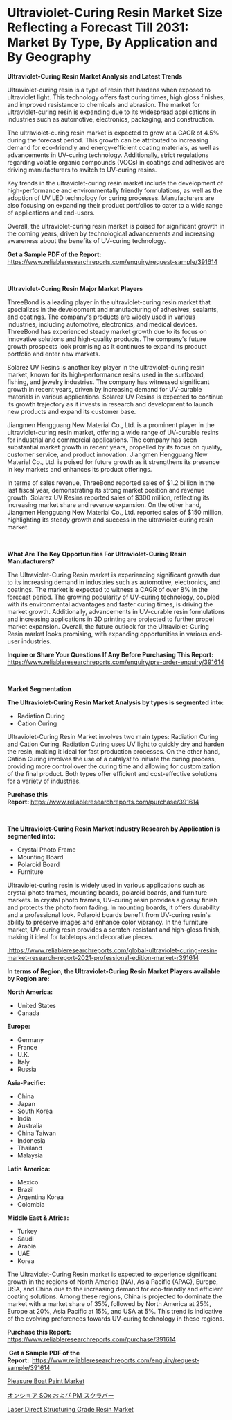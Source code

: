 <p><h1>Ultraviolet-Curing Resin Market Size Reflecting a Forecast Till 2031: Market By Type, By Application and By Geography</h1></p><p><strong>Ultraviolet-Curing Resin Market Analysis and Latest Trends</strong></p>
<p><p>Ultraviolet-curing resin is a type of resin that hardens when exposed to ultraviolet light. This technology offers fast curing times, high gloss finishes, and improved resistance to chemicals and abrasion. The market for ultraviolet-curing resin is expanding due to its widespread applications in industries such as automotive, electronics, packaging, and construction.</p><p>The ultraviolet-curing resin market is expected to grow at a CAGR of 4.5% during the forecast period. This growth can be attributed to increasing demand for eco-friendly and energy-efficient coating materials, as well as advancements in UV-curing technology. Additionally, strict regulations regarding volatile organic compounds (VOCs) in coatings and adhesives are driving manufacturers to switch to UV-curing resins.</p><p>Key trends in the ultraviolet-curing resin market include the development of high-performance and environmentally friendly formulations, as well as the adoption of UV LED technology for curing processes. Manufacturers are also focusing on expanding their product portfolios to cater to a wide range of applications and end-users.</p><p>Overall, the ultraviolet-curing resin market is poised for significant growth in the coming years, driven by technological advancements and increasing awareness about the benefits of UV-curing technology.</p></p>
<p><strong>Get a Sample PDF of the Report:&nbsp;</strong> <a href="https://www.reliableresearchreports.com/enquiry/request-sample/391614">https://www.reliableresearchreports.com/enquiry/request-sample/391614</a></p>
<p>&nbsp;</p>
<p><strong>Ultraviolet-Curing Resin Major Market Players</strong></p>
<p><p>ThreeBond is a leading player in the ultraviolet-curing resin market that specializes in the development and manufacturing of adhesives, sealants, and coatings. The company's products are widely used in various industries, including automotive, electronics, and medical devices. ThreeBond has experienced steady market growth due to its focus on innovative solutions and high-quality products. The company's future growth prospects look promising as it continues to expand its product portfolio and enter new markets.</p><p>Solarez UV Resins is another key player in the ultraviolet-curing resin market, known for its high-performance resins used in the surfboard, fishing, and jewelry industries. The company has witnessed significant growth in recent years, driven by increasing demand for UV-curable materials in various applications. Solarez UV Resins is expected to continue its growth trajectory as it invests in research and development to launch new products and expand its customer base.</p><p>Jiangmen Hengguang New Material Co., Ltd. is a prominent player in the ultraviolet-curing resin market, offering a wide range of UV-curable resins for industrial and commercial applications. The company has seen substantial market growth in recent years, propelled by its focus on quality, customer service, and product innovation. Jiangmen Hengguang New Material Co., Ltd. is poised for future growth as it strengthens its presence in key markets and enhances its product offerings.</p><p>In terms of sales revenue, ThreeBond reported sales of $1.2 billion in the last fiscal year, demonstrating its strong market position and revenue growth. Solarez UV Resins reported sales of $300 million, reflecting its increasing market share and revenue expansion. On the other hand, Jiangmen Hengguang New Material Co., Ltd. reported sales of $150 million, highlighting its steady growth and success in the ultraviolet-curing resin market.</p></p>
<p>&nbsp;</p>
<p><strong>What Are The Key Opportunities For Ultraviolet-Curing Resin Manufacturers?</strong></p>
<p><p>The Ultraviolet-Curing Resin market is experiencing significant growth due to its increasing demand in industries such as automotive, electronics, and coatings. The market is expected to witness a CAGR of over 8% in the forecast period. The growing popularity of UV-curing technology, coupled with its environmental advantages and faster curing times, is driving the market growth. Additionally, advancements in UV-curable resin formulations and increasing applications in 3D printing are projected to further propel market expansion. Overall, the future outlook for the Ultraviolet-Curing Resin market looks promising, with expanding opportunities in various end-user industries.</p></p>
<p><strong>Inquire or Share Your Questions If Any Before Purchasing This Report:</strong> <a href="https://www.reliableresearchreports.com/enquiry/pre-order-enquiry/391614">https://www.reliableresearchreports.com/enquiry/pre-order-enquiry/391614</a></p>
<p>&nbsp;</p>
<p><strong>Market Segmentation</strong></p>
<p><strong>The Ultraviolet-Curing Resin Market Analysis by types is segmented into:</strong></p>
<p><ul><li>Radiation Curing</li><li>Cation Curing</li></ul></p>
<p><p>Ultraviolet-Curing Resin Market involves two main types: Radiation Curing and Cation Curing. Radiation Curing uses UV light to quickly dry and harden the resin, making it ideal for fast production processes. On the other hand, Cation Curing involves the use of a catalyst to initiate the curing process, providing more control over the curing time and allowing for customization of the final product. Both types offer efficient and cost-effective solutions for a variety of industries.</p></p>
<p><strong>Purchase this Report:&nbsp;</strong><a href="https://www.reliableresearchreports.com/purchase/391614">https://www.reliableresearchreports.com/purchase/391614</a></p>
<p>&nbsp;</p>
<p><strong>The Ultraviolet-Curing Resin Market Industry Research by Application is segmented into:</strong></p>
<p><ul><li>Crystal Photo Frame</li><li>Mounting Board</li><li>Polaroid Board</li><li>Furniture</li></ul></p>
<p><p>Ultraviolet-curing resin is widely used in various applications such as crystal photo frames, mounting boards, polaroid boards, and furniture markets. In crystal photo frames, UV-curing resin provides a glossy finish and protects the photo from fading. In mounting boards, it offers durability and a professional look. Polaroid boards benefit from UV-curing resin's ability to preserve images and enhance color vibrancy. In the furniture market, UV-curing resin provides a scratch-resistant and high-gloss finish, making it ideal for tabletops and decorative pieces.</p></p>
<p><a href="https://www.reliableresearchreports.com/global-ultraviolet-curing-resin-market-research-report-2021-professional-edition-market-r391614">&nbsp;https://www.reliableresearchreports.com/global-ultraviolet-curing-resin-market-research-report-2021-professional-edition-market-r391614</a></p>
<p><strong>In terms of Region, the Ultraviolet-Curing Resin Market Players available by Region are:</strong></p>
<p>
    <p> <strong> North America: </strong>
        <ul>
            <li>United States</li>
            <li>Canada</li>
        </ul>
        </p> 
    <p> <strong> Europe: </strong>
        <ul>
            <li>Germany</li>
            <li>France</li>
            <li>U.K.</li>
            <li>Italy</li>
            <li>Russia</li>
        </ul>
        </p> 
    <p> <strong> Asia-Pacific: </strong>
        <ul>
            <li>China</li>
            <li>Japan</li>
            <li>South Korea</li>
            <li>India</li>
            <li>Australia</li>
            <li>China Taiwan</li>
            <li>Indonesia</li>
            <li>Thailand</li>
            <li>Malaysia</li>
        </ul>
        </p> 
    <p> <strong> Latin America: </strong>
        <ul>
            <li>Mexico</li>
            <li>Brazil</li>
            <li>Argentina Korea</li>
            <li>Colombia</li>
        </ul>
        </p> 
    <p> <strong> Middle East & Africa: </strong>
        <ul>
            <li>Turkey</li>
            <li>Saudi</li>
            <li>Arabia</li>
            <li>UAE</li>
            <li>Korea</li>
        </ul>
    </p>
    </p>
<p><p>The Ultraviolet-Curing Resin market is expected to experience significant growth in the regions of North America (NA), Asia Pacific (APAC), Europe, USA, and China due to the increasing demand for eco-friendly and efficient coating solutions. Among these regions, China is projected to dominate the market with a market share of 35%, followed by North America at 25%, Europe at 20%, Asia Pacific at 15%, and USA at 5%. This trend is indicative of the evolving preferences towards UV-curing technology in these regions.</p></p>
<p><strong>Purchase this Report: </strong><a href="https://www.reliableresearchreports.com/purchase/391614">https://www.reliableresearchreports.com/purchase/391614</a></p>
<p>&nbsp;<strong>Get a Sample PDF of the Report:&nbsp;&nbsp;</strong><a href="https://www.reliableresearchreports.com/enquiry/request-sample/391614">https://www.reliableresearchreports.com/enquiry/request-sample/391614</a></p>
<p><strong></strong></p>
<p><p><a href="https://github.com/HenrietteMills1/Market-Research-Report-List-1/blob/main/pleasure-boat-paint-market.md">Pleasure Boat Paint Market</a></p><p><a href="https://github.com/DanykaKilback/Market-Research-Report-List-1/blob/main/2528635117720.md">オンショア SOx および PM スクラバー</a></p><p><a href="https://github.com/alexxisgm/Market-Research-Report-List-1/blob/main/laser-direct-structuring-grade-resin-market.md">Laser Direct Structuring Grade Resin Market</a></p></p>